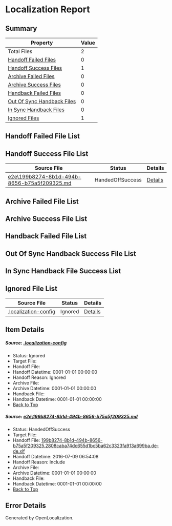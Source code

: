 # <a name='report-top'></a> Localization Report

## Summary
 Property | Value 
 -------- | ----- 
 Total Files | 2
[ Handoff Failed Files ](#handoff-failed-list)| 0
[ Handoff Success Files ](#handoff-success-list)| 1
[ Archive Failed Files ](#archive-failed-list)| 0
[ Archive Success Files ](#archive-success-list)| 0
[ Handback Failed Files ](#handback-failed-list)| 0
[ Out Of Sync Handback Files ](#outofsync-handback-success-list)| 0
[ In Sync Handback Files ](#insync-handback-success-list)| 0
[ Ignored Files ](#ignored-list)| 1

## <a name='handoff-failed-list'></a> Handoff Failed File List

## <a name='handoff-success-list'></a> Handoff Success File List
 Source File | Status | Details 
 ----------- | ------ | ------- 
 [e2e\199b8274-8b1d-494b-8656-b75a5f209325.md](https://github.com/OpenLocalizationTestOrg/oltest/blob/e681668dc2b7f47eaf3537f4694b514ba777d92f/e2e/199b8274-8b1d-494b-8656-b75a5f209325.md) | HandedOffSuccess | [Details](#03d79ce4eeeab467039b06be7c496ec18c30d11b1)

## <a name='archive-failed-list'></a> Archive Failed File List

## <a name='archive-success-list'></a> Archive Success File List

## <a name='handback-failed-list'></a> Handback Failed File List

## <a name='outofsync-handback-success-list'></a> Out Of Sync Handback Success File List

## <a name='insync-handback-success-list'></a> In Sync Handback File Success List

## <a name='ignored-list'></a> Ignored File List
 Source File | Status | Details 
 ----------- | ------ | ------- 
 [.localization-config](https://github.com/OpenLocalizationTestOrg/oltest/blob/e681668dc2b7f47eaf3537f4694b514ba777d92f/.localization-config) | Ignored | [Details](#3d4f252ac210baf56311d7e97dcc2db10974dbd20)

## Item Details
##### <a name='3d4f252ac210baf56311d7e97dcc2db10974dbd20'></a> Source: [.localization-config](https://github.com/OpenLocalizationTestOrg/oltest/blob/e681668dc2b7f47eaf3537f4694b514ba777d92f/.localization-config)
* Status: Ignored
* Target File: 
* Handoff File: 
* Handoff Datetime: 0001-01-01 00:00:00
* Handoff Reason: Ignored
* Archive File: 
* Archive Datetime: 0001-01-01 00:00:00
* Handback File: 
* Handback Datetime: 0001-01-01 00:00:00
* [Back to Top](#report-top)

##### <a name='03d79ce4eeeab467039b06be7c496ec18c30d11b1'></a> Source: [e2e\199b8274-8b1d-494b-8656-b75a5f209325.md](https://github.com/OpenLocalizationTestOrg/oltest/blob/e681668dc2b7f47eaf3537f4694b514ba777d92f/e2e/199b8274-8b1d-494b-8656-b75a5f209325.md)
* Status: HandedOffSuccess
* Target File: 
* Handoff File: [199b8274-8b1d-494b-8656-b75a5f209325.2808caba74dc655d1bc5ba62c3323fa913a699ba.de-de.xlf](https://github.com/OpenLocalizationTestOrg/olhandoff-e2e/blob/fafd485c17658159059b5e051eff33956c3521b5/ol-handoff/OpenLocalizationTestOrg/oltest-dede-fly/ci/ht/199b8274-8b1d-494b-8656-b75a5f209325.2808caba74dc655d1bc5ba62c3323fa913a699ba.de-de.xlf)
* Handoff Datetime: 2016-07-09 06:54:08
* Handoff Reason: Include
* Archive File: 
* Archive Datetime: 0001-01-01 00:00:00
* Handback File: 
* Handback Datetime: 0001-01-01 00:00:00
* [Back to Top](#report-top)


## Error Details

Generated by OpenLocalization.
